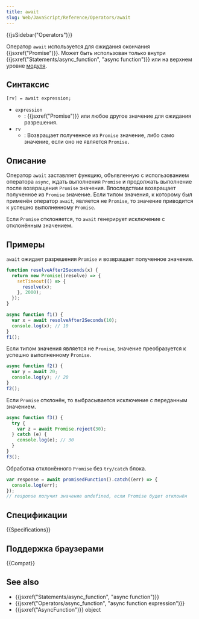 ```yaml
---
title: await
slug: Web/JavaScript/Reference/Operators/await
---
```


{{jsSidebar("Operators")}}

Оператор `await` используется для ожидания окончания {{jsxref("Promise")}}. Может быть использован только внутри {{jsxref("Statements/async_function", "async function")}} или на верхнем уровне [модуля](/ru/docs/Web/JavaScript/Guide/Modules).

## Синтаксис

```
[rv] = await expression;
```

- `expression`
  - : {{jsxref("Promise")}} или любое другое значение для ожидания разрешения.
- `rv`
  - : Возвращает полученное из `Promise` значение, либо само значение, если оно не является `Promise.`

## Описание

Оператор `await` заставляет функцию, объявленную с использованием оператора `async`, ждать выполнения `Promise` и продолжать выполнение после возвращения `Promise` значения. Впоследствии возвращает полученное из `Promise` значение. Если типом значения, к которому был применён оператор `await`, является не `Promise`, то значение приводится к успешно выполненному `Promise`.

Если `Promise` отклоняется, то `await` генерирует исключение с отклонённым значением.

## Примеры

`await` ожидает разрешения `Promise` и возвращает полученное значение.

```js
function resolveAfter2Seconds(x) {
  return new Promise((resolve) => {
    setTimeout(() => {
      resolve(x);
    }, 2000);
  });
}

async function f1() {
  var x = await resolveAfter2Seconds(10);
  console.log(x); // 10
}
f1();
```

Если типом значения является не `Promise`, значение преобразуется к успешно выполненному `Promise`.

```js
async function f2() {
  var y = await 20;
  console.log(y); // 20
}
f2();
```

Если `Promise` отклонён, то выбрасывается исключение с переданным значением.

```js
async function f3() {
  try {
    var z = await Promise.reject(30);
  } catch (e) {
    console.log(e); // 30
  }
}
f3();
```

Обработка отклонённого `Promise` без `try/catch` блока.

```js
var response = await promisedFunction().catch((err) => {
  console.log(err);
});
// response получит значение undefined, если Promise будет отклонён
```

## Спецификации

{{Specifications}}

## Поддержка браузерами

{{Compat}}

## See also

- {{jsxref("Statements/async_function", "async function")}}
- {{jsxref("Operators/async_function", "async function expression")}}
- {{jsxref("AsyncFunction")}} object
